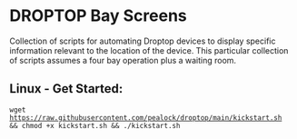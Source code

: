 <h1>DROPTOP Bay Screens</h1>

Collection of scripts for automating Droptop devices to display specific information relevant to the location of the device. This particular collection of scripts assumes a four bay operation plus a waiting room.



<h2>Linux - Get Started:</h2>

<code>wget https://raw.githubusercontent.com/pealock/droptop/main/kickstart.sh && chmod +x kickstart.sh && ./kickstart.sh</code>




